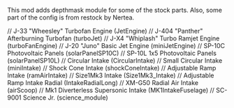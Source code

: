 This mod adds depthmask module for some of the stock parts.
Also, some part of the config is from restock by Nertea.

// J-33 "Wheesley" Turbofan Engine (JetEngine)
// J-404 "Panther" Afterburning Turbofan (turboJet)
// J-X4 "Whiplash" Turbo Ramjet Engine (turboFanEngine)
// J-20 "Juno" Basic Jet Engine (miniJetEngine)
// SP-10C Photovoltaic Panels (solarPanelSP10C)
// SP-10L 1x5 Photovoltaic Panels (solarPanelSP10L)
// Circular Intake (CircularIntake)
// Small Circular Intake (miniIntake)
// Shock Cone Intake (shockConeIntake)
// Adjustable Ramp Intake (ramAirIntake)
// Size1Mk3 Intake (Size1Mk3_Intake)
// Adjustable Ramp Intake Radial (IntakeRadialLong)
// XM-G50 Radial Air Intake (airScoop)
// Mk1 Diverterless Supersonic Intake (MK1IntakeFuselage)
// SC-9001 Science Jr. (science_module)
